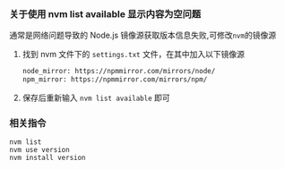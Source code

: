 ### 关于使用 nvm list available 显示内容为空问题

通常是网络问题导致的 Node.js 镜像源获取版本信息失败,可修改`nvm`的镜像源

1. 找到 nvm 文件下的 `settings.txt` 文件，在其中加入以下镜像源
   ```txt
   node_mirror: https://npmmirror.com/mirrors/node/
   npm_mirror: https://npmmirror.com/mirrors/npm/
   ```
2. 保存后重新输入 `nvm list available` 即可

### 相关指令

```shell
nvm list
nvm use version
nvm install version
```
